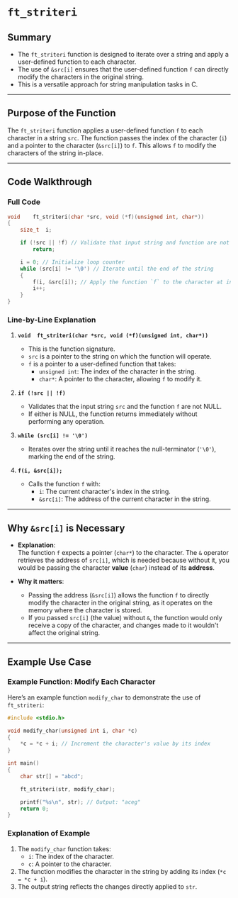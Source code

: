 # `ft_striteri` 

## **Summary**
- The `ft_striteri` function is designed to iterate over a string and apply a user-defined function to each character.
- The use of `&src[i]` ensures that the user-defined function `f` can directly modify the characters in the original string.
- This is a versatile approach for string manipulation tasks in C.

---

## **Purpose of the Function**
The `ft_striteri` function applies a user-defined function `f` to each character in a string `src`. The function passes the index of the character (`i`) and a pointer to the character (`&src[i]`) to `f`. This allows `f` to modify the characters of the string in-place.

---

## **Code Walkthrough**
### Full Code
```c
void	ft_striteri(char *src, void (*f)(unsigned int, char*))
{
	size_t	i;

	if (!src || !f) // Validate that input string and function are not NULL
		return;

	i = 0; // Initialize loop counter
	while (src[i] != '\0') // Iterate until the end of the string
	{
		f(i, &src[i]); // Apply the function `f` to the character at index `i`
		i++;
	}
}
```
### Line-by-Line Explanation
1. **`void	ft_striteri(char *src, void (*f)(unsigned int, char*))`**
   - This is the function signature.
   - `src` is a pointer to the string on which the function will operate.
   - `f` is a pointer to a user-defined function that takes:
     - `unsigned int`: The index of the character in the string.
     - `char*`: A pointer to the character, allowing `f` to modify it.

2. **`if (!src || !f)`**
   - Validates that the input string `src` and the function `f` are not NULL.
   - If either is NULL, the function returns immediately without performing any operation.

4. **`while (src[i] != '\0')`**
   - Iterates over the string until it reaches the null-terminator (`'\0'`), marking the end of the string.

5. **`f(i, &src[i]);`**
   - Calls the function `f` with:
     - `i`: The current character's index in the string.
     - `&src[i]`: The address of the current character in the string.

---

## **Why `&src[i]` is Necessary**

- **Explanation**:  
   The function `f` expects a pointer (`char*`) to the character. The `&` operator retrieves the address of `src[i]`, which is needed because without it, you would be passing the character **value** (`char`) instead of its **address**.

- **Why it matters**:
   - Passing the address (`&src[i]`) allows the function `f` to directly modify the character in the original string, as it operates on the memory where the character is stored.
   - If you passed `src[i]` (the value) without `&`, the function would only receive a copy of the character, and changes made to it wouldn't affect the original string.

---

## **Example Use Case**

### Example Function: Modify Each Character
Here’s an example function `modify_char` to demonstrate the use of `ft_striteri`:

```c
#include <stdio.h>

void modify_char(unsigned int i, char *c)
{
	*c = *c + i; // Increment the character's value by its index
}

int main()
{
	char str[] = "abcd";

	ft_striteri(str, modify_char);

	printf("%s\n", str); // Output: "aceg"
	return 0;
}
```

### Explanation of Example
1. The `modify_char` function takes:
   - `i`: The index of the character.
   - `c`: A pointer to the character.
2. The function modifies the character in the string by adding its index (`*c = *c + i`).
3. The output string reflects the changes directly applied to `str`.

